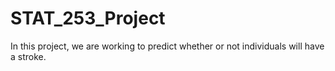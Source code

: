 # STAT_253_Project

In this project, we are working to predict whether or not individuals will have a stroke. 

